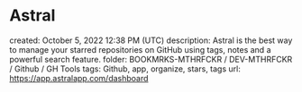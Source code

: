 # Astral

created: October 5, 2022 12:38 PM (UTC)
description: Astral is the best way to manage your starred repositories on GitHub using tags, notes and a powerful search feature.
folder: BOOKMRKS-MTHRFCKR / DEV-MTHRFCKR / Github / GH Tools
tags: Github, app, organize, stars, tags
url: https://app.astralapp.com/dashboard